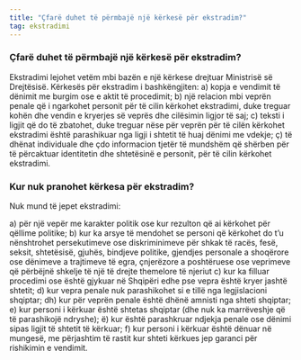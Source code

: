 ```yaml
---
title: "Çfarë duhet të përmbajë një kërkesë për ekstradim?"
tag: ekstradimi
---
```

### Çfarë duhet të përmbajë një kërkesë për ekstradim?
Ekstradimi lejohet vetëm mbi bazën e një kërkese drejtuar Ministrisë së Drejtësisë.
Kërkesës për ekstradim i bashkëngjiten:
a) kopja e vendimit të dënimit me burgim ose e aktit të procedimit;
b) një relacion mbi veprën penale që i ngarkohet personit për të cilin kërkohet ekstradimi, duke
treguar kohën dhe vendin e kryerjes së veprës dhe cilësimin ligjor të saj;
c) teksti i ligjit që do të zbatohet, duke treguar nëse për veprën për të cilën kërkohet ekstradimi është parashikuar nga ligji i shtetit të huaj dënimi me vdekje;
ç) të dhënat individuale dhe çdo informacion tjetër të mundshëm që shërben për të përcaktuar
identitetin dhe shtetësinë e personit, për të cilin kërkohet ekstradimi.

### Kur nuk pranohet kërkesa për ekstradim?

Nuk mund të jepet ekstradimi:

a) për një vepër me karakter politik ose kur rezulton që ai kërkohet për qëllime politike;
b) kur ka arsye të mendohet se personi që kërkohet do t’u nënshtrohet persekutimeve ose
diskriminimeve për shkak të racës, fesë, seksit, shtetësisë, gjuhës, bindjeve politike, gjendjes
personale a shoqërore ose dënimeve a trajtimeve të egra, çnjerëzore a poshtëruese ose veprimeve që përbëjnë shkelje të një të drejte themelore të njeriut
c) kur ka filluar procedimi ose është gjykuar në Shqipëri edhe pse vepra është kryer jashtë
shtetit;
d) kur vepra penale nuk parashikohet si e tillë nga legjislacioni shqiptar;
dh) kur për veprën penale është dhënë amnisti nga shteti shqiptar;
e) kur personi i kërkuar është shtetas shqiptar (dhe nuk ka marrëveshje që të parashikojë
ndryshe);
ë) kur është parashkruar ndjekja penale ose dënimi sipas ligjit të shtetit të kërkuar;
f) kur personi i kërkuar është dënuar në mungesë, me përjashtim të rastit kur shteti kërkues jep
garanci për rishikimin e vendimit.

